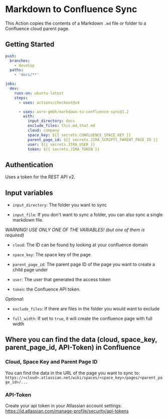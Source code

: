 # Markdown to Confluence Sync

This Action copies the contents of a Markdown `.md` file or folder to a Confluence cloud parent page.

## Getting Started

```yml
push:
  branches:
    - develop
  paths:
    - 'docs/**'

jobs:
  dev:
    runs-on: ubuntu-latest
    steps:
      - uses: actions/checkout@v4

      - uses: axro-gmbh/markdown-to-confluence-sync@1.2
        with:
          input_directory: docs
          exclude_files: this.md,that.md
          cloud: company
          space_key: ${{ secrets.CONFLUENCE_SPACE_KEY }}
          parent_page_id: ${{ secrets.JIRA_SCRIPTS_PARENT_PAGE_ID }}
          user: ${{ secrets.JIRA_USER }}
          token: ${{ secrets.JIRA_TOKEN }}
```

## Authentication

Uses a token for the REST API v2.

## Input variables

- `input_directory`: The folder you want to sync

- `input_file`: If you don't want to sync a folder, you can also sync a single markdown file.

*WARNING! USE ONLY ONE OF THE VARIABLES! (but one of them is required)*

- `cloud`: The ID can be found by looking at your confluence domain

- `space_key`: The space key of the page

- `parent_page_id`: The parent page ID of the page you want to create a child page under

- `user`: The user that generated the access token

- `token`: the Confluence API token.

*Optional*:

- `exclude_files`: If there are files in the folder you would want to exclude

- `full_width`: If set to `true`, it will create the confluence page with full width

## Where you can find the data (cloud, space_key, parent_page_id, API-Token) in Confluence

### Cloud, Space Key and Parent Page ID

You can find the data in the URL of the page you want to sync to:
`https://<cloud>.atlassian.net/wiki/spaces/<space_key>/pages/<parent_page_id>/...`

### API-Token

Create your api token in your Atlassian account settings: https://id.atlassian.com/manage-profile/security/api-tokens

